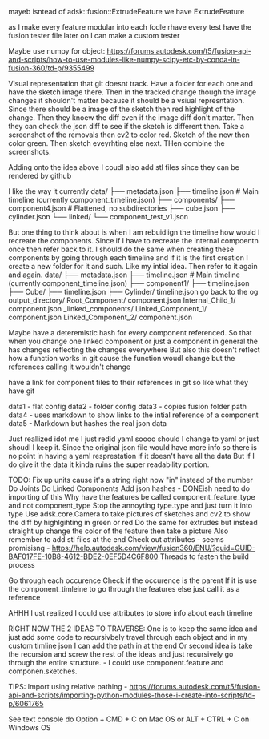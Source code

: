 
mayeb isntead of adsk::fusion::ExtrudeFeature we have ExtrudeFeature

as I make every feature modular into each fodle rhave every test have the fusion tester file
later on I can make a custom tester

Maybe use numpy for object: https://forums.autodesk.com/t5/fusion-api-and-scripts/how-to-use-modules-like-numpy-scipy-etc-by-conda-in-fusion-360/td-p/9355499


Visual representation that git doesnt track. Have a folder for each one and have the sketch image there.
Then in the tracked change though the image changes it shouldn't matter because it should be a vsiual represntation.
Since there should be a image of the sketch then red highlight of the change. Then they knoew the diff even
if the image diff don't matter. Then they can check the json diff to see if the sketch is different
then. Take a screenshot of the removals then cv2 to color red. Sketch of the new then color green.
Then sketch eveyrhting else next. THen combine the screenshots. 

Adding onto the idea above I coudl also add stl files since they can be rendered by github

I like the way it currently
data/
├── metadata.json
├── timeline.json           # Main timeline (currently component_timeline.json)
├── components/
    ├── component4.json    # Flattened, no subdirectories
    ├── cube.json
    ├── cylinder.json
└── linked/
    └── component_test_v1.json

But one thing to think about is when I am rebuidlign the timeline how would I recreate the components.
Since if I have to recreate the internal compoentn once then refer back to it. I should do the same when creating these components
by going through each timeline and if it is the first creation I create a new folder for it and such. Like my intial idea. Then refer
to it again and again.
data/
├── metadata.json
├── timeline.json           # Main timeline (currently component_timeline.json)
├── component1/
    ├── timeline.json
    ├── Cube/
        ├── timeline.json
├── Cylinder/
        timeline.json
go back to the og
output_directory/
    Root_Component/
        component.json
        Internal_Child_1/
            component.json
    _linked_components/
        Linked_Component_1/
            component.json
        Linked_Component_2/
            component.json


Maybe have a deteremistic hash for every component referenced. So that when you change one linked component or just a component in general the has changes reflecting the changes everywhere
But also this doesn't reflect how a function works in git cause the function woudl change but the references calling it wouldn't change

have a link for component files to their references in git so like what they have git

data1 - flat config
data2 - folder config
data3 - copies fusion folder path
data4 - uses markdown to show links to the intial reference of a component
data5 - Markdown but hashes the real json data

Just reallized idot me I just redid yaml
soooo should I change to yaml or just shoudl I keep it.
Since the original json file would have more info so there is no point in having a yaml resprestation if it doesn't have all the data
But if I do give it the data it kinda ruins the super readability portion.

TODO:
Fix up units cause it's a string right now "in" instead of the number
Do Joints
Do Linked Components
Add json hashes - DONEish need to do importing of this
Why have the features be called component_feature_type and not component_type
Stop the annoyting type.type and just turn it into type
Use adsk.core.Camera to take pictures of sketches and cv2 to show the diff by highlgihting in green or red
Do the same for extrudes but instead straight up change the color of the feature then take a picture
Also remember to add stl files at the end
Check out attributes - seems promisisng - https://help.autodesk.com/view/fusion360/ENU/?guid=GUID-BAF017FE-10B8-4612-BDE2-0EF5D4C6F800
Threads to fasten the build process


Go through each occurence
Check if the occurence is the parent
If it is use the component_timleine to go through the features
else just call it as a reference


AHHH I ust realized I could use attributes to store info about each timeline


RIGHT NOW THE 2 IDEAS TO TRAVERSE:
One is to keep the same idea and just add some code to recursivbely travel through each object and in my custom timline json I can add the path in at the end
Or second idea is take the recursion and screw the rest of the ideas and just recursively go through the entire structure. - I could use component.feature and componen.sketches. 


TIPS:
Import using relative pathing - https://forums.autodesk.com/t5/fusion-api-and-scripts/importing-python-modules-those-i-create-into-scripts/td-p/6061765

See text console do Option + CMD + C on Mac OS or ALT + CTRL + C on Windows OS
